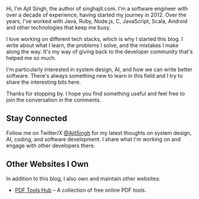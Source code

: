 Hi, I'm Ajit Singh, the author of singhajit.com. I'm a software engineer with over a decade of experience, having started my journey in 2012. Over the years, I've worked with Java, Ruby, Node.js, C, JavaScript, Scala, Android and other technologies that keep me busy.

I love working on different tech stacks, which is why I started this blog. I write about what I learn, the problems I solve, and the mistakes I make along the way. It's my way of giving back to the developer community that's helped me so much.

I'm particularly interested in system design, AI, and how we can write better software. There's always something new to learn in this field and I try to share the interesting bits here.

Thanks for stopping by. I hope you find something useful and feel free to join the conversation in the comments.

## Stay Connected

Follow me on Twitter/X [@Ajit5ingh](https://x.com/Ajit5ingh) for my latest thoughts on system design, AI, coding, and software development. I share what I'm working on and engage with other developers there.

## Other Websites I Own

In addition to this blog, I also own and maintain other websites:

 - <a href="https://www.pdftoolshub.online" target="_blank">PDF Tools Hub</a> – A collection of free online PDF tools.

